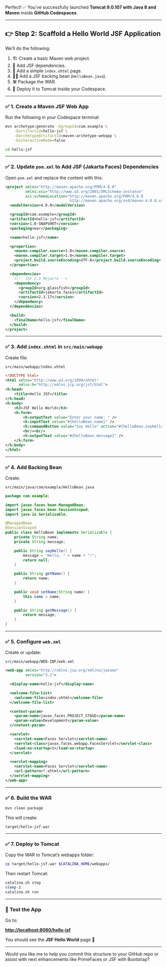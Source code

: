 Perfect! ✅ You've successfully launched **Tomcat 9.0.107 with Java 8 and Maven** inside **GitHub Codespaces**.

---

## 👉 Step 2: Scaffold a Hello World JSF Application

We’ll do the following:

1. 🏗 Create a basic Maven web project.
2. 🧩 Add JSF dependencies.
3. 📄 Add a simple `index.xhtml` page.
4. 👨‍💻 Add a JSF backing bean (`HelloBean.java`).
5. 🛠 Package the WAR.
6. 🚀 Deploy it to Tomcat inside your Codespace.

---

### ✅ 1. Create a Maven JSF Web App

Run the following in your Codespace terminal:

```bash
mvn archetype:generate -DgroupId=com.example \
    -DartifactId=hello-jsf \
    -DarchetypeArtifactId=maven-archetype-webapp \
    -DinteractiveMode=false
```

```bash
cd hello-jsf
```

---

### ✅ 2. Update `pom.xml` to Add JSF (Jakarta Faces) Dependencies

Open `pom.xml` and replace the content with this:

```xml
<project xmlns="http://maven.apache.org/POM/4.0.0"
         xmlns:xsi="http://www.w3.org/2001/XMLSchema-instance"
         xsi:schemaLocation="http://maven.apache.org/POM/4.0.0
                             http://maven.apache.org/xsd/maven-4.0.0.xsd">
  <modelVersion>4.0.0</modelVersion>

  <groupId>com.example</groupId>
  <artifactId>hello-jsf</artifactId>
  <version>1.0-SNAPSHOT</version>
  <packaging>war</packaging>

  <name>hello-jsf</name>

  <properties>
    <maven.compiler.source>1.8</maven.compiler.source>
    <maven.compiler.target>1.8</maven.compiler.target>
    <project.build.sourceEncoding>UTF-8</project.build.sourceEncoding>
  </properties>

  <dependencies>
    <!-- JSF 2.3 Mojarra -->
    <dependency>
      <groupId>org.glassfish</groupId>
      <artifactId>jakarta.faces</artifactId>
      <version>2.3.17</version>
    </dependency>
  </dependencies>

  <build>
    <finalName>hello-jsf</finalName>
  </build>
</project>
```

---

### ✅ 3. Add `index.xhtml` in `src/main/webapp`

Create file:

```
src/main/webapp/index.xhtml
```

```xml
<!DOCTYPE html>
<html xmlns="http://www.w3.org/1999/xhtml"
      xmlns:h="http://xmlns.jcp.org/jsf/html">
<h:head>
    <title>Hello JSF</title>
</h:head>
<h:body>
    <h3>JSF Hello World</h3>
    <h:form>
        <h:outputText value="Enter your name: " />
        <h:inputText value="#{helloBean.name}" />
        <h:commandButton value="Say Hello" action="#{helloBean.sayHello}" />
        <br/><br/>
        <h:outputText value="#{helloBean.message}" />
    </h:form>
</h:body>
</html>
```

---

### ✅ 4. Add Backing Bean

Create:

```
src/main/java/com/example/HelloBean.java
```

```java
package com.example;

import javax.faces.bean.ManagedBean;
import javax.faces.bean.SessionScoped;
import java.io.Serializable;

@ManagedBean
@SessionScoped
public class HelloBean implements Serializable {
    private String name;
    private String message;

    public String sayHello() {
        message = "Hello, " + name + "!";
        return null;
    }

    public String getName() {
        return name;
    }

    public void setName(String name) {
        this.name = name;
    }

    public String getMessage() {
        return message;
    }
}
```

---

### ✅ 5. Configure `web.xml`

Create or update:

```
src/main/webapp/WEB-INF/web.xml
```

```xml
<web-app xmlns="http://xmlns.jcp.org/xml/ns/javaee"
         version="3.1">

  <display-name>hello-jsf</display-name>

  <welcome-file-list>
    <welcome-file>index.xhtml</welcome-file>
  </welcome-file-list>

  <context-param>
    <param-name>javax.faces.PROJECT_STAGE</param-name>
    <param-value>Development</param-value>
  </context-param>

  <servlet>
    <servlet-name>Faces Servlet</servlet-name>
    <servlet-class>javax.faces.webapp.FacesServlet</servlet-class>
    <load-on-startup>1</load-on-startup>
  </servlet>

  <servlet-mapping>
    <servlet-name>Faces Servlet</servlet-name>
    <url-pattern>*.xhtml</url-pattern>
  </servlet-mapping>
</web-app>
```

---

### ✅ 6. Build the WAR

```bash
mvn clean package
```

This will create:

```
target/hello-jsf.war
```

---

### ✅ 7. Deploy to Tomcat

Copy the WAR to Tomcat’s webapps folder:

```bash
cp target/hello-jsf.war $CATALINA_HOME/webapps/
```

Then restart Tomcat:

```bash
catalina.sh stop
sleep 2
catalina.sh run
```

---

### 🧪 Test the App

Go to:

**[http://localhost:8080/hello-jsf](http://localhost:8080/hello-jsf)**

You should see the **JSF Hello World** page 🎉

---

Would you like me to help you commit this structure to your GitHub repo or assist with next enhancements like PrimeFaces or JSF with Bootstrap?
